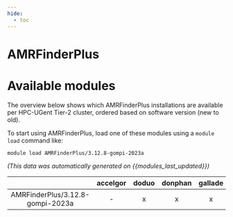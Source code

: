 ```yaml
---
hide:
  - toc
---
```


AMRFinderPlus
=============

# Available modules


The overview below shows which AMRFinderPlus installations are available per HPC-UGent Tier-2 cluster, ordered based on software version (new to old).

To start using AMRFinderPlus, load one of these modules using a `module load` command like:

```shell
module load AMRFinderPlus/3.12.8-gompi-2023a
```

*(This data was automatically generated on {{modules_last_updated}})*  

| |accelgor|doduo|donphan|gallade|joltik|shinx|skitty|
| :---: | :---: | :---: | :---: | :---: | :---: | :---: | :---: |
|AMRFinderPlus/3.12.8-gompi-2023a|-|x|x|x|x|x|x|

